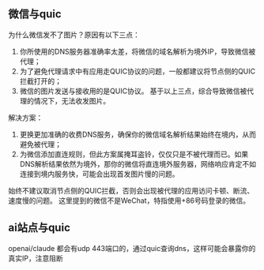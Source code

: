 

## 微信与quic

为什么微信发不了图片？原因有以下三点：
1. 你所使用的DNS服务器准确率太差，将微信的域名解析为境外IP，导致微信被代理；
2. 为了避免代理请求中有应用走QUIC协议的问题，一般都建议将节点侧的QUIC拦截打开的；
3. 微信的图片发送与接收用的是QUIC协议。
基于以上三点，综合导致微信被代理的情况下，无法收发图片。


解决方案：
1. 更换更加准确的收费DNS服务，确保你的微信域名解析结果始终在境内，从而避免被代理；
2. 为微信添加直连规则，但此方案属掩耳盗铃，仅仅只是不被代理而已。如果DNS解析结果依然为境外，那你的微信将直连境外服务器，网络响应肯定不如连接到境内服务快，可能会出现首发图片慢的问题。

始终不建议取消节点侧的QUIC拦截，否则会出现被代理的应用访问卡顿、断流、速度慢的问题。
这里提到的微信不是WeChat，特指使用+86号码登录的微信。


## ai站点与quic

openai/claude 都会有udp 443端口的，通过quic查询dns，这样可能会暴露你的真实IP，注意阻断